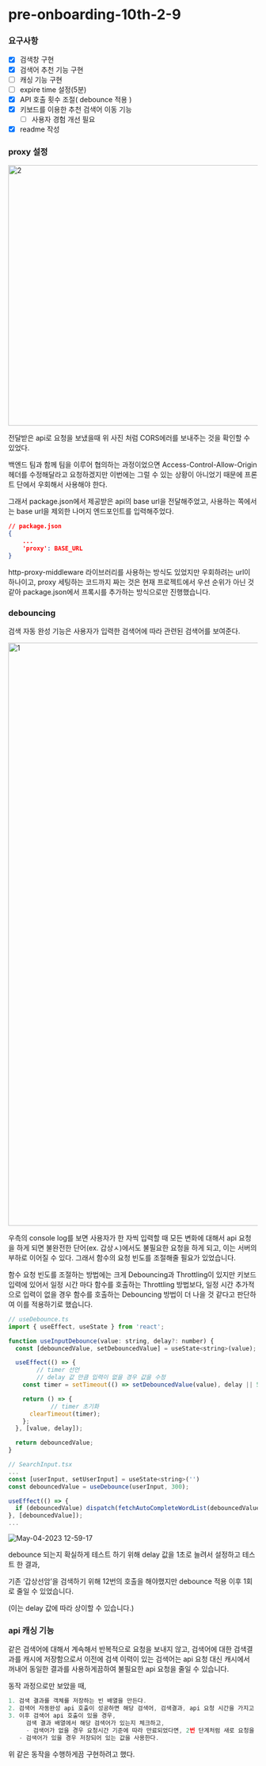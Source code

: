 # pre-onboarding-10th-2-9

### 요구사항

- [x] 검색창 구현
- [x]  검색어 추천 기능 구현
- [ ]  캐싱 기능 구현
- [ ]  expire time 설정(5분)
- [x]  API 호출 횟수 조절( debounce 적용 )
- [x]  키보드를 이용한 추천 검색어 이동 기능
	- [ ] 사용자 경험 개선 필요
- [x] readme 작성

### proxy 설정

<img width="526" alt="2" src="https://user-images.githubusercontent.com/49917043/236109816-e540beb7-ff47-47d7-96d0-0038f40732c2.png">


전달받은 api로 요청을 보냈을때 위 사진 처럼 CORS에러를 보내주는 것을 확인할 수 있었다. 

백엔드 팀과 함께 팀을 이루어 협의하는 과정이었으면 Access-Control-Allow-Origin 헤더를 수정해달라고 요청하겠지만 이번에는 그럴 수 있는 상황이 아니었기 때문에 프론트 단에서 우회해서 사용해야 한다.

그래서 package.json에서 제공받은 api의 base url을 전달해주었고, 사용하는 쪽에서는 base url을 제외한 나머지 엔드포인트를 입력해주었다.

```json
// package.json
{
	...
	'proxy': BASE_URL
}
```

http-proxy-middleware 라이브러리를 사용하는 방식도 있었지만 우회하려는 url이 하나이고, proxy 세팅하는 코드까지 짜는 것은 현재 프로젝트에서 우선 순위가 아닌 것 같아 package.json에서 프록시를 추가하는 방식으로만 진행했습니다.

### debouncing

검색 자동 완성 기능은 사용자가 입력한 검색어에 따라 관련된 검색어를 보여준다.

<img width="1177" alt="1" src="https://user-images.githubusercontent.com/49917043/236109839-8fe7909b-e1c8-4c0e-abd1-f9fa2c8b7e71.png">


우측의 console log를 보면 사용자가 한 자씩 입력할 때 모든 변화에 대해서 api 요청을 하게 되면 불완전한 단어(ex. 갑상ㅅ)에서도 불필요한 요청을 하게 되고, 이는 서버의 부하로 이어질 수 있다. 그래서 함수의 요청 빈도를 조절해줄 필요가 있었습니다.

함수 요청 빈도를 조절하는 방법에는 크게 Debouncing과 Throttling이 있지만 키보드 입력에 있어서 일정 시간 마다 함수를 호출하는 Throttling 방법보다, 일정 시간 추가적으로 입력이 없을 경우 함수를 호출하는 Debouncing 방법이 더 나을 것 같다고 판단하여 이를 적용하기로 했습니다.

```jsx
// useDebounce.ts
import { useEffect, useState } from 'react';

function useInputDebounce(value: string, delay?: number) {
  const [debouncedValue, setDebouncedValue] = useState<string>(value);

  useEffect(() => {
		// timer 선언
		// delay 값 만큼 입력이 없을 경우 값을 수정
    const timer = setTimeout(() => setDebouncedValue(value), delay || 500);

    return () => {
			// timer 초기화
      clearTimeout(timer);
    };
  }, [value, delay]);

  return debouncedValue;
}

// SearchInput.tsx
...
const [userInput, setUserInput] = useState<string>('')
const debouncedValue = useDebounce(userInput, 300);

useEffect(() => {
  if (debouncedValue) dispatch(fetchAutoCompleteWordList(debouncedValue));
}, [debouncedValue]);
...
```

![May-04-2023 12-59-17](https://user-images.githubusercontent.com/49917043/236109907-44d82eaa-9a9c-42bc-8711-0af3277913a9.gif)


debounce 되는지 확실하게 테스트 하기 위해 delay 값을 1초로 늘려서 설정하고 테스트 한 결과,

기존 ‘갑상선암’을 검색하기 위해 12번의 호출을 해야했지만 debounce 적용 이후 1회로 줄일 수 있었습니다.

(이는 delay 값에 따라 상이할 수 있습니다.)

### api 캐싱 기능

같은 검색어에 대해서 계속해서 반복적으로 요청을 보내지 않고, 검색어에 대한 검색결과를 캐시에 저장함으로서 이전에 검색 이력이 있는 검색어는 api 요청 대신 캐시에서 꺼내어 동일한 결과를 사용하게끔하여 불필요한 api 요청을 줄일 수 있습니다.

동작 과정으로만 보았을 때,

```jsx
1. 검색 결과를 객체를 저장하는 빈 배열을 만든다.
2. 검색어 자동완성 api 호출이 성공하면 해당 검색어, 검색결과, api 요청 시간을 가지고 있는 데이터를 배열에 담는다.
3. 이후 검색어 api 호출이 있을 경우,
	 검색 결과 배열에서 해당 검색어가 있는지 체크하고,
	 - 검색어가 없을 경우 요청시간 기준에 따라 만료되었다면, 2번 단계처럼 새로 요청을 보내고 결과를 저장한다.
   - 검색어가 있을 경우 저장되어 있는 값을 사용한다.
```

위 같은 동작을 수행하게끔 구현하려고 했다.

